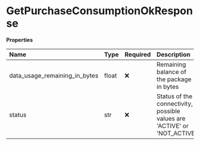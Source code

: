 # GetPurchaseConsumptionOkResponse

**Properties**

| Name                          | Type  | Required | Description                                                              |
| :---------------------------- | :---- | :------- | :----------------------------------------------------------------------- |
| data_usage_remaining_in_bytes | float | ❌       | Remaining balance of the package in bytes                                |
| status                        | str   | ❌       | Status of the connectivity, possible values are 'ACTIVE' or 'NOT_ACTIVE' |

<!-- This file was generated by liblab | https://liblab.com/ -->
